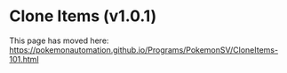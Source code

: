 # Clone Items (v1.0.1)

This page has moved here: https://pokemonautomation.github.io/Programs/PokemonSV/CloneItems-101.html

